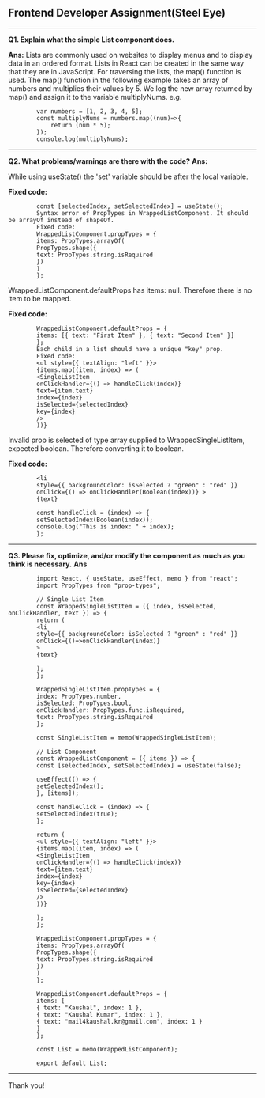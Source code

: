 ## Frontend Developer Assignment(Steel Eye)
--------------------------------------------------------------------

**Q1. Explain what the simple List component does.**

**Ans:**
Lists are commonly used on websites to display menus and to display data in an ordered format. Lists in React can be created in the same way that they are in JavaScript.
For traversing the lists, the map() function is used. The map() function in the following example takes an array of numbers and multiplies their values by 5. We log the new array returned by map() and assign it to the variable multiplyNums.
e.g.
>
            var numbers = [1, 2, 3, 4, 5];   
            const multiplyNums = numbers.map((num)=>{   
                return (num * 5);   
            });   
            console.log(multiplyNums);   
>
----

**Q2. What problems/warnings are there with the code?**
**Ans:**
>
While using useState() the 'set' variable should be after the local variable.

**Fixed code:**

            const [selectedIndex, setSelectedIndex] = useState();
            Syntax error of PropTypes in WrappedListComponent. It should be arrayOf instead of shapeOf.
            Fixed code:
            WrappedListComponent.propTypes = {
            items: PropTypes.arrayOf(
            PropTypes.shape({
            text: PropTypes.string.isRequired
            })
            )
            };
>
WrappedListComponent.defaultProps has items: null. Therefore there is no item to be mapped.

**Fixed code:**
>>
            WrappedListComponent.defaultProps = {
            items: [{ text: "First Item" }, { text: "Second Item" }]
            };
            Each child in a list should have a unique "key" prop.
            Fixed code:
            <ul style={{ textAlign: "left" }}>
            {items.map((item, index) => (
            <SingleListItem
            onClickHandler={() => handleClick(index)}
            text={item.text}
            index={index}
            isSelected={selectedIndex}
            key={index}
            />
            ))}

Invalid prop is selected of type array supplied to WrappedSingleListItem, expected boolean. Therefore converting it to boolean.
>>

**Fixed code:**
<br> 
>
            <li
            style={{ backgroundColor: isSelected ? "green" : "red" }}
            onClick={() => onClickHandler(Boolean(index))} >
            {text}

            const handleClick = (index) => {
            setSelectedIndex(Boolean(index));
            console.log("This is index: " + index);
            };
>
----
**Q3. Please fix, optimize, and/or modify the component as much as you think is necessary.**
**Ans**
>>
            import React, { useState, useEffect, memo } from "react";
            import PropTypes from "prop-types";

            // Single List Item
            const WrappedSingleListItem = ({ index, isSelected, onClickHandler, text }) => {
            return (
            <li
            style={{ backgroundColor: isSelected ? "green" : "red" }}
            onClick={()=>onClickHandler(index)}
            >
            {text}

            );
            };

            WrappedSingleListItem.propTypes = {
            index: PropTypes.number,
            isSelected: PropTypes.bool,
            onClickHandler: PropTypes.func.isRequired,
            text: PropTypes.string.isRequired
            };

            const SingleListItem = memo(WrappedSingleListItem);

            // List Component
            const WrappedListComponent = ({ items }) => {
            const [selectedIndex, setSelectedIndex] = useState(false);

            useEffect(() => {
            setSelectedIndex();
            }, [items]);

            const handleClick = (index) => {
            setSelectedIndex(true);
            };

            return (
            <ul style={{ textAlign: "left" }}>
            {items.map((item, index) => (
            <SingleListItem
            onClickHandler={() => handleClick(index)}
            text={item.text}
            index={index}
            key={index}
            isSelected={selectedIndex}
            />
            ))}

            );
            };

            WrappedListComponent.propTypes = {
            items: PropTypes.arrayOf(
            PropTypes.shape({
            text: PropTypes.string.isRequired
            })
            )
            };

            WrappedListComponent.defaultProps = {
            items: [
            { text: "Kaushal", index: 1 },
            { text: "Kaushal Kumar", index: 1 },
            { text: "mail4kaushal.kr@gmail.com", index: 1 }
            ]
            };

            const List = memo(WrappedListComponent);

            export default List;
>>                        
                        
-----                        
Thank you!
